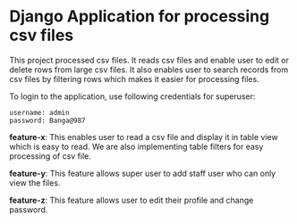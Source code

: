 # Django Application for processing csv files

This project processed csv files. It reads csv files and enable user to edit or delete rows from large csv files. It also enables user to search records from csv files by filtering rows which makes it easier for processing files.

To login to the application, use following credentials for superuser:
``` 
username: admin
password: Banga@987
```

**feature-x**: This enables user to read a csv file and display it in table view which is easy to read. We are also implementing table filters for easy processing of csv file.

**feature-y**: This feature allows super user to add staff user who can only view the files. 

**feature-z**: This feature allows user to edit their profile and change password. 